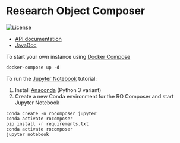 # Research Object Composer

[![License](https://img.shields.io/badge/License-Apache%202.0-blue.svg)](https://opensource.org/licenses/Apache-2.0)

* [API documentation](https://researchobject.github.io/research-object-composer/api)
* [JavaDoc](https://researchobject.github.io/research-object-composer/javadoc)

To start your own instance using [Docker Compose](https://docs.docker.com/compose/)

```
docker-compose up -d
```

To run the [Jupyter Notebook](https://jupyter.org/) tutorial:

1. Install [Anaconda](https://docs.anaconda.com/anaconda/install/) (Python 3 variant)
2. Create a new Conda environment for the RO Composer and start Jupyter Notebook
```
conda create -n rocomposer jupyter
conda activate rocomposer
pip install -r requirements.txt
conda activate rocomposer
jupyter notebook
```

